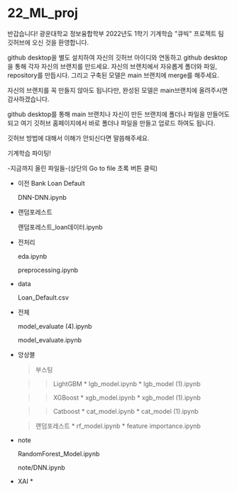 # 22_ML_proj

반갑습니다!
광운대학교 정보융합학부 2022년도 1학기 기계학습 "큐빅" 프로젝트 팀 깃허브에 오신 것을 환영합니다.

github desktop을 별도 설치하여 자신의 깃허브 아이디와 연동하고
github desktop을 통해 각자 자신의 브랜치를 만드세요.
자신의 브랜치에서 자유롭게 폴더와 파일, repository를 만듭시다.
그리고 구축된 모델은 main 브랜치에 merge를 해주세요.

자신의 브랜치를 꼭 만들지 않아도 됩니다만,
완성된 모델은 main브랜치에 올려주시면 감사하겠습니다.

github desktop를 통해 main 브랜치나 자신이 만든 브랜치에 폴더나 파일을 만들어도 되고
여기 깃허브 홈페이지에서 바로 폴더나 파일을 만들고 업로드 하여도 됩니다.

깃허브 방법에 대해서 이해가 안되신다면 말씀해주세요.

기계학습 파이팅!

-지금까지 올린 파일들-(상단의 Go to file 초록 버튼 클릭)  
* 이전 Bank Loan Default  

  DNN-DNN.ipynb  

* 랜덤포레스트

  랜덤포레스트_loan데이터.ipynb  

* 전처리  
  
  eda.ipynb  
  
  preprocessing.ipynb  

* data  
  
  Loan_Default.csv  
 
* 전체  
  
  model_evaluate (4).ipynb  
  
  model_evaluate.ipynb  

* 앙상블

  > 부스팅

  > > LightGBM * lgb_model.ipynb * lgb_model (1).ipynb  

  > > XGBoost * xgb_model.ipynb * xgb_model (1).ipynb  

  > > Catboost * cat_model.ipynb * cat_model (1).ipynb  

  > 랜덤포레스트 * rf_model.ipynb * feature importance.ipynb  

* note  
  
  RandomForest_Model.ipynb  
  
  note/DNN.ipynb  

* XAI *
